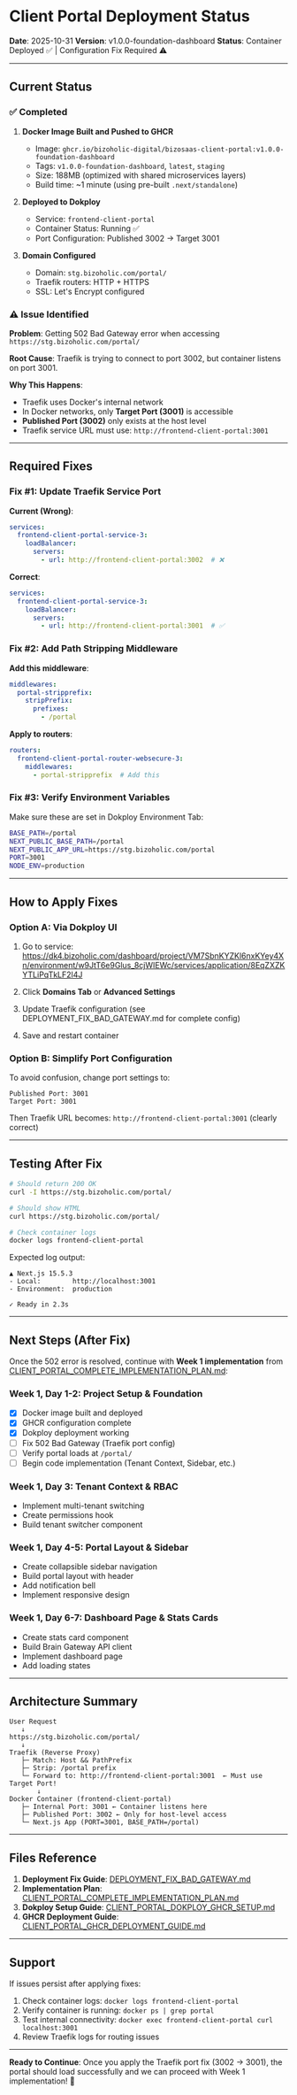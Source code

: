 # Client Portal Deployment Status

**Date**: 2025-10-31
**Version**: v1.0.0-foundation-dashboard
**Status**: Container Deployed ✅ | Configuration Fix Required ⚠️

---

## Current Status

### ✅ Completed

1. **Docker Image Built and Pushed to GHCR**
   - Image: `ghcr.io/bizoholic-digital/bizosaas-client-portal:v1.0.0-foundation-dashboard`
   - Tags: `v1.0.0-foundation-dashboard`, `latest`, `staging`
   - Size: 188MB (optimized with shared microservices layers)
   - Build time: ~1 minute (using pre-built `.next/standalone`)

2. **Deployed to Dokploy**
   - Service: `frontend-client-portal`
   - Container Status: Running ✅
   - Port Configuration: Published 3002 → Target 3001

3. **Domain Configured**
   - Domain: `stg.bizoholic.com/portal/`
   - Traefik routers: HTTP + HTTPS
   - SSL: Let's Encrypt configured

### ⚠️ Issue Identified

**Problem**: Getting 502 Bad Gateway error when accessing `https://stg.bizoholic.com/portal/`

**Root Cause**: Traefik is trying to connect to port 3002, but container listens on port 3001.

**Why This Happens**:
- Traefik uses Docker's internal network
- In Docker networks, only **Target Port (3001)** is accessible
- **Published Port (3002)** only exists at the host level
- Traefik service URL must use: `http://frontend-client-portal:3001`

---

## Required Fixes

### Fix #1: Update Traefik Service Port

**Current (Wrong)**:
```yaml
services:
  frontend-client-portal-service-3:
    loadBalancer:
      servers:
        - url: http://frontend-client-portal:3002  # ❌
```

**Correct**:
```yaml
services:
  frontend-client-portal-service-3:
    loadBalancer:
      servers:
        - url: http://frontend-client-portal:3001  # ✅
```

### Fix #2: Add Path Stripping Middleware

**Add this middleware**:
```yaml
middlewares:
  portal-stripprefix:
    stripPrefix:
      prefixes:
        - /portal
```

**Apply to routers**:
```yaml
routers:
  frontend-client-portal-router-websecure-3:
    middlewares:
      - portal-stripprefix  # Add this
```

### Fix #3: Verify Environment Variables

Make sure these are set in Dokploy Environment Tab:

```bash
BASE_PATH=/portal
NEXT_PUBLIC_BASE_PATH=/portal
NEXT_PUBLIC_APP_URL=https://stg.bizoholic.com/portal
PORT=3001
NODE_ENV=production
```

---

## How to Apply Fixes

### Option A: Via Dokploy UI

1. Go to service: https://dk4.bizoholic.com/dashboard/project/VM7SbnKYZKl6nxKYey4Xn/environment/w9JtT6e9Glus_8cjWIEWc/services/application/8EqZXZKYTLiPqTkLF2l4J

2. Click **Domains Tab** or **Advanced Settings**

3. Update Traefik configuration (see DEPLOYMENT_FIX_BAD_GATEWAY.md for complete config)

4. Save and restart container

### Option B: Simplify Port Configuration

To avoid confusion, change port settings to:
```
Published Port: 3001
Target Port: 3001
```

Then Traefik URL becomes: `http://frontend-client-portal:3001` (clearly correct)

---

## Testing After Fix

```bash
# Should return 200 OK
curl -I https://stg.bizoholic.com/portal/

# Should show HTML
curl https://stg.bizoholic.com/portal/

# Check container logs
docker logs frontend-client-portal
```

Expected log output:
```
▲ Next.js 15.5.3
- Local:        http://localhost:3001
- Environment:  production

✓ Ready in 2.3s
```

---

## Next Steps (After Fix)

Once the 502 error is resolved, continue with **Week 1 implementation** from [CLIENT_PORTAL_COMPLETE_IMPLEMENTATION_PLAN.md](CLIENT_PORTAL_COMPLETE_IMPLEMENTATION_PLAN.md):

### Week 1, Day 1-2: Project Setup & Foundation
- [x] Docker image built and deployed
- [x] GHCR configuration complete
- [x] Dokploy deployment working
- [ ] Fix 502 Bad Gateway (Traefik port config)
- [ ] Verify portal loads at `/portal/`
- [ ] Begin code implementation (Tenant Context, Sidebar, etc.)

### Week 1, Day 3: Tenant Context & RBAC
- Implement multi-tenant switching
- Create permissions hook
- Build tenant switcher component

### Week 1, Day 4-5: Portal Layout & Sidebar
- Create collapsible sidebar navigation
- Build portal layout with header
- Add notification bell
- Implement responsive design

### Week 1, Day 6-7: Dashboard Page & Stats Cards
- Create stats card component
- Build Brain Gateway API client
- Implement dashboard page
- Add loading states

---

## Architecture Summary

```
User Request
   ↓
https://stg.bizoholic.com/portal/
   ↓
Traefik (Reverse Proxy)
   ├─ Match: Host && PathPrefix
   ├─ Strip: /portal prefix
   └─ Forward to: http://frontend-client-portal:3001  ← Must use Target Port!
       ↓
Docker Container (frontend-client-portal)
   ├─ Internal Port: 3001 ← Container listens here
   ├─ Published Port: 3002 ← Only for host-level access
   └─ Next.js App (PORT=3001, BASE_PATH=/portal)
```

---

## Files Reference

1. **Deployment Fix Guide**: [DEPLOYMENT_FIX_BAD_GATEWAY.md](DEPLOYMENT_FIX_BAD_GATEWAY.md)
2. **Implementation Plan**: [CLIENT_PORTAL_COMPLETE_IMPLEMENTATION_PLAN.md](CLIENT_PORTAL_COMPLETE_IMPLEMENTATION_PLAN.md)
3. **Dokploy Setup Guide**: [CLIENT_PORTAL_DOKPLOY_GHCR_SETUP.md](CLIENT_PORTAL_DOKPLOY_GHCR_SETUP.md)
4. **GHCR Deployment Guide**: [CLIENT_PORTAL_GHCR_DEPLOYMENT_GUIDE.md](CLIENT_PORTAL_GHCR_DEPLOYMENT_GUIDE.md)

---

## Support

If issues persist after applying fixes:

1. Check container logs: `docker logs frontend-client-portal`
2. Verify container is running: `docker ps | grep portal`
3. Test internal connectivity: `docker exec frontend-client-portal curl localhost:3001`
4. Review Traefik logs for routing issues

---

**Ready to Continue**: Once you apply the Traefik port fix (3002 → 3001), the portal should load successfully and we can proceed with Week 1 implementation! 🚀
